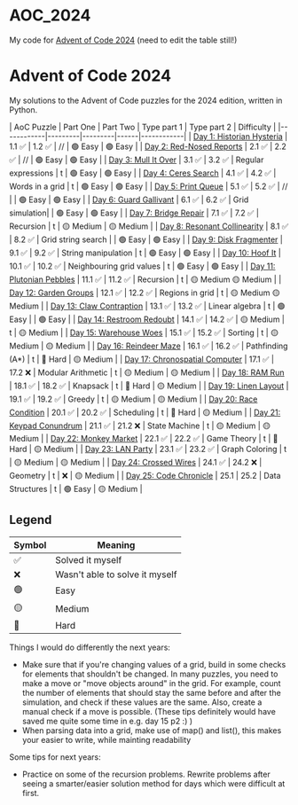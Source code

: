 # AOC_2024
My code for [Advent of Code 2024](https://adventofcode.com/2024)
(need to edit the table still!)

# Advent of Code 2024

My solutions to the Advent of Code puzzles for the 2024 edition, written in Python.

| AoC Puzzle | Part One | Part Two | Type part 1 | Type part 2 |  Difficulty |
|------------|---------|---------|------|------------|
| [Day 1: Historian Hysteria](day1/) | 1.1 ✅ | 1.2 ✅ | // | 🟢 Easy | 🟢 Easy  |
| [Day 2: Red-Nosed Reports](day2/) | 2.1 ✅ | 2.2 ✅ | // | 🟢 Easy | 🟢 Easy |
| [Day 3: Mull It Over](day3/) | 3.1 ✅ | 3.2 ✅ | Regular expressions | t  | 🟢 Easy | 🟢 Easy |
| [Day 4: Ceres Search](day4/) | 4.1 ✅ | 4.2 ✅ | Words in a grid | t | 🟢 Easy | 🟢 Easy |
| [Day 5: Print Queue](day5/) | 5.1 ✅ | 5.2 ✅ | // | | 🟢 Easy | 🟢 Easy |
| [Day 6: Guard Gallivant](day6/) | 6.1 ✅ | 6.2 ✅ | Grid simulation|  | 🟢 Easy | 🟢 Easy |
| [Day 7: Bridge Repair](day7/) | 7.1 ✅ | 7.2 ✅ | Recursion | t | 🟡 Medium | 🟡 Medium |
| [Day 8: Resonant Collinearity](day8/) | 8.1 ✅ | 8.2 ✅ | Grid string search |  | 🟢 Easy | 🟢 Easy |
| [Day 9: Disk Fragmenter](day9/) | 9.1 ✅ | 9.2 ✅ | String manipulation | t | 🟢 Easy | 🟢 Easy |
| [Day 10: Hoof It](day10/) | 10.1 ✅ | 10.2 ✅ | Neighbouring grid values | t | 🟢 Easy | 🟢 Easy |
| [Day 11: Plutonian Pebbles](day11/) | 11.1 ✅ | 11.2 ✅ | Recursion | t | 🟡 Medium 🟡 Medium |
| [Day 12: Garden Groups](day12/) | 12.1 ✅ | 12.2 ✅ | Regions in grid | t | 🟡 Medium 🟡 Medium |
| [Day 13: Claw Contraption](day13/) | 13.1 ✅ | 13.2 ✅ | Linear algebra | t | 🟢 Easy | | 🟢 Easy |
| [Day 14: Restroom Redoubt](day14/) | 14.1 ✅ | 14.2 ✅ | 🟡 Medium | t | 🟡 Medium |
| [Day 15: Warehouse Woes](day15/) | 15.1 ✅ | 15.2 ✅ | Sorting | t | 🟡 Medium | 🟡 Medium |
| [Day 16: Reindeer Maze](day16/) | 16.1 ✅ | 16.2 ✅ | Pathfinding (A*) | t | 🔴 Hard | 🟡 Medium |
| [Day 17: Chronospatial Computer](day17/) | 17.1 ✅ | 17.2 ❌ | Modular Arithmetic | t | 🟡 Medium | 🟡 Medium |
| [Day 18: RAM Run](day18/) | 18.1 ✅ | 18.2 ✅ | Knapsack | t | 🔴 Hard | 🟡 Medium |
| [Day 19: Linen Layout](day19/) | 19.1 ✅ | 19.2 ✅ | Greedy | t | 🟡 Medium | 🟡 Medium |
| [Day 20: Race Condition](day20/) | 20.1 ✅ | 20.2 ✅ | Scheduling | t | 🔴 Hard | 🟡 Medium |
| [Day 21: Keypad Conundrum](day21/) | 21.1 ✅ | 21.2 ❌ | State Machine | t | 🟡 Medium | 🟡 Medium |
| [Day 22: Monkey Market](day22/) | 22.1 ✅ | 22.2 ✅ | Game Theory | t | 🔴 Hard | 🟡 Medium |
| [Day 23: LAN Party](day23/) | 23.1 ✅ | 23.2 ✅ | Graph Coloring | t | 🟡 Medium | 🟡 Medium |
| [Day 24: Crossed Wires](day24/) | 24.1 ✅ | 24.2 ❌ | Geometry | t | ❌ | 🟡 Medium |
| [Day 25: Code Chronicle](day25/) | 25.1 | 25.2 | Data Structures | t | 🟢 Easy | 🟡 Medium |

## Legend

| Symbol | Meaning |
|--------|---------|
| ✅ | Solved it myself |
| ❌ | Wasn't able to solve it myself |
| 🟢 | Easy |
| 🟡 | Medium |
| 🔴 | Hard |




Things I would do differently the next years:
- Make sure that if you're changing values of a grid, build in some checks for elements that shouldn't be changed. In many puzzles, you need to make a move or "move objects around" in the grid. For example, count the number of elements that should stay the same before and after the simulation, and check if these values are the same. Also, create a manual check if a move is possible. (These tips definitely would have saved me quite some time in e.g. day 15 p2 :) )
- When parsing data into a grid, make use of map() and list(), this makes your easier to write, while mainting readability

Some tips for next years:
- Practice on some of the recursion problems. Rewrite problems after seeing a smarter/easier solution method for days which were difficult at first.


